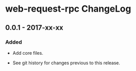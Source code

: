 # web-request-rpc ChangeLog

## 0.0.1 - 2017-xx-xx

### Added
- Add core files.

- See git history for changes previous to this release.

